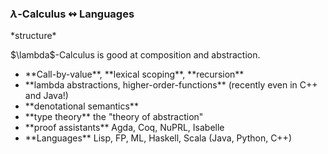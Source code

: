 ### $\lambda$-Calculus $\leftrightsquigarrow$ Languages

<div><a class="highlight-blue">*structure*</a></div>
<!-- .element: class="fragment fade-up" -->
<p>$\lambda$-Calculus is good at composition and abstraction.</p>
<!-- .element: class="fragment fade-right" -->

+ <div>**Call-by-value**, **lexical scoping**, **recursion**</div>
  <!-- .element: class="fragment fade-left" -->
+ <div>**lambda abstractions, higher-order-functions**   
  (recently even in C++ and Java!)</div>
  <!-- .element: class="fragment fade-left" -->
+ <div>**denotational semantics**</div>
  <!-- .element: class="fragment fade-left" -->
+ <div>**type theory**  
  the "theory of abstraction"</div>
  <!-- .element: class="fragment fade-left" -->
+ <div>**proof assistants**  
  Agda, Coq, NuPRL, Isabelle</div>
  <!-- .element: class="fragment fade-left" -->
+ <div>**Languages** Lisp, FP, ML, Haskell, Scala (Java, Python, C++)</div>
  <!-- .element: class="fragment fade-left" -->
